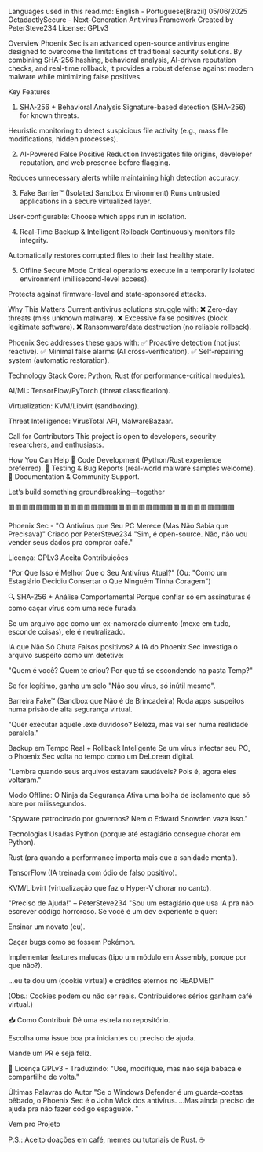 Languages used in this read.md: English - Portuguese(Brazil) 05/06/2025
OctadactlySecure - Next-Generation Antivirus Framework
Created by PeterSteve234
License: GPLv3

Overview
Phoenix Sec is an advanced open-source antivirus engine designed to overcome the limitations of traditional security solutions. By combining SHA-256 hashing, behavioral analysis, AI-driven reputation checks, and real-time rollback, it provides a robust defense against modern malware while minimizing false positives.

Key Features
1. SHA-256 + Behavioral Analysis
Signature-based detection (SHA-256) for known threats.

Heuristic monitoring to detect suspicious file activity (e.g., mass file modifications, hidden processes).

2. AI-Powered False Positive Reduction
Investigates file origins, developer reputation, and web presence before flagging.

Reduces unnecessary alerts while maintaining high detection accuracy.

3. Fake Barrier™ (Isolated Sandbox Environment)
Runs untrusted applications in a secure virtualized layer.

User-configurable: Choose which apps run in isolation.

4. Real-Time Backup & Intelligent Rollback
Continuously monitors file integrity.

Automatically restores corrupted files to their last healthy state.

5. Offline Secure Mode
Critical operations execute in a temporarily isolated environment (millisecond-level access).

Protects against firmware-level and state-sponsored attacks.

Why This Matters
Current antivirus solutions struggle with:
❌ Zero-day threats (miss unknown malware).
❌ Excessive false positives (block legitimate software).
❌ Ransomware/data destruction (no reliable rollback).

Phoenix Sec addresses these gaps with:
✅ Proactive detection (not just reactive).
✅ Minimal false alarms (AI cross-verification).
✅ Self-repairing system (automatic restoration).

Technology Stack
Core: Python, Rust (for performance-critical modules).

AI/ML: TensorFlow/PyTorch (threat classification).

Virtualization: KVM/Libvirt (sandboxing).

Threat Intelligence: VirusTotal API, MalwareBazaar.

Call for Contributors
This project is open to developers, security researchers, and enthusiasts.

How You Can Help
🔹 Code Development (Python/Rust experience preferred).
🔹 Testing & Bug Reports (real-world malware samples welcome).
🔹 Documentation & Community Support.

Let’s build something groundbreaking—together


🟥🟥🟥🟥🟥🟥🟥🟥🟥🟥🟥🟥🟥🟥🟥🟥🟥🟥🟥🟥🟥🟥🟥🟥🟥🟥🟥🟥🟥🟥🟥🟥🟥


Phoenix Sec - "O Antivírus que Seu PC Merece (Mas Não Sabia que Precisava)"
Criado por PeterSteve234
"Sim, é open-source. Não, não vou vender seus dados pra comprar café."

Licença: GPLv3
Aceita Contribuições

"Por Que Isso é Melhor Que o Seu Antivírus Atual?"
(Ou: "Como um Estagiário Decidiu Consertar o Que Ninguém Tinha Coragem")

🔍 SHA-256 + Análise Comportamental
Porque confiar só em assinaturas é como caçar vírus com uma rede furada.

Se um arquivo age como um ex-namorado ciumento (mexe em tudo, esconde coisas), ele é neutralizado.

 IA que Não Só Chuta
Falsos positivos? A IA do Phoenix Sec investiga o arquivo suspeito como um detetive:

"Quem é você? Quem te criou? Por que tá se escondendo na pasta Temp?"

Se for legítimo, ganha um selo "Não sou vírus, só inútil mesmo".

 Barreira Fake™ (Sandbox que Não é de Brincadeira)
Roda apps suspeitos numa prisão de alta segurança virtual.

"Quer executar aquele .exe duvidoso? Beleza, mas vai ser numa realidade paralela."

 Backup em Tempo Real + Rollback Inteligente
Se um vírus infectar seu PC, o Phoenix Sec volta no tempo como um DeLorean digital.

"Lembra quando seus arquivos estavam saudáveis? Pois é, agora eles voltaram."

 Modo Offline: O Ninja da Segurança
Ativa uma bolha de isolamento que só abre por milissegundos.

"Spyware patrocinado por governos? Nem o Edward Snowden vaza isso."

 Tecnologias Usadas
Python (porque até estagiário consegue chorar em Python).

Rust (pra quando a performance importa mais que a sanidade mental).

TensorFlow (IA treinada com ódio de falso positivo).

KVM/Libvirt (virtualização que faz o Hyper-V chorar no canto).

 "Preciso de Ajuda!" – PeterSteve234
"Sou um estagiário que usa IA pra não escrever código horroroso. Se você é um dev experiente e quer:

Ensinar um novato (eu).

Caçar bugs como se fossem Pokémon.

Implementar features malucas (tipo um módulo em Assembly, porque por que não?).

...eu te dou um  (cookie virtual) e créditos eternos no README!"

(Obs.: Cookies podem ou não ser reais. Contribuidores sérios ganham café virtual.)

📥 Como Contribuir
Dê uma estrela  no repositório.

Escolha uma issue boa pra iniciantes ou preciso de ajuda.

Mande um PR e seja feliz.

📜 Licença
GPLv3 - Traduzindo: "Use, modifique, mas não seja babaca e compartilhe de volta."

 Últimas Palavras do Autor
"Se o Windows Defender é um guarda-costas bêbado, o Phoenix Sec é o John Wick dos antivírus.
...Mas ainda preciso de ajuda pra não fazer código espaguete. "

 Vem pro Projeto

P.S.: Aceito doações em café, memes ou tutoriais de Rust. ☕
